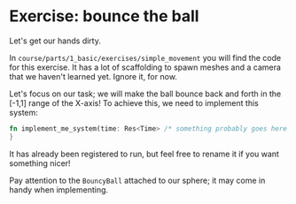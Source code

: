 # Exercise: bounce the ball

Let's get our hands dirty.

In `course/parts/1_basic/exercises/simple_movement` you will find the code for this exercise.
It has a lot of scaffolding to spawn meshes and a camera that we haven't learned yet.
Ignore it, for now.

Let's focus on our task; we will make the ball bounce back and forth in the [-1,1] range of the X-axis!
To achieve this, we need to implement this system:

```rust
fn implement_me_system(time: Res<Time> /* something probably goes here */) {
}
```

It has already been registered to run, but feel free to rename it if you want something nicer!

Pay attention to the `BouncyBall` attached to our sphere; it may come in handy when implementing.